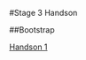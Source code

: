 #Stage 3 Handson

##Bootstrap

[Handson 1](https://www.github.com/https://github.com/ADM21JF-008009/Nikhilkumar_Marathe-2063604)

